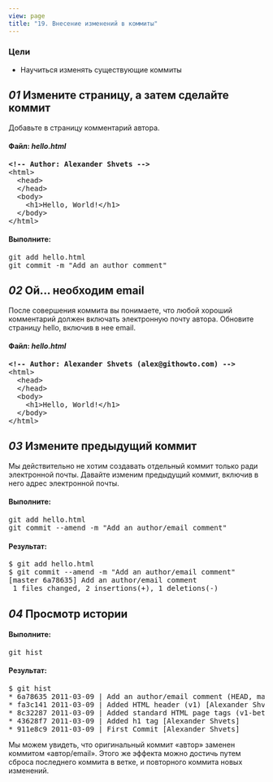 ```yaml
---
view: page
title: "19. Внесение изменений в коммиты"
---
```


<h3>Цели</h3>

<ul><li>Научиться изменять существующие коммиты</li></ul>

<h2><em>01</em> Измените страницу, а затем сделайте коммит</h2>

<p>Добавьте в страницу комментарий автора.</p>

<h4 class="h4-pre">Файл: <em>hello.html</em></h4>

<pre class="file"><strong>&lt;!-- Author: Alexander Shvets --&gt;</strong>
&lt;html&gt;
  &lt;head&gt;
  &lt;/head&gt;
  &lt;body&gt;
    &lt;h1&gt;Hello, World!&lt;/h1&gt;
  &lt;/body&gt;
&lt;/html&gt;</pre>

<h4 class="h4-pre">Выполните:</h4>

<pre class="instructions">git add hello.html
git commit -m "Add an author comment"</pre>

<h2><em>02</em> Ой... необходим email</h2>

<p>После совершения коммита вы понимаете, что любой хороший комментарий должен включать электронную почту автора. Обновите страницу hello, включив в нее email.</p>

<h4 class="h4-pre">Файл: <em>hello.html</em></h4>

<pre class="file"><strong>&lt;!-- Author: Alexander Shvets (alex@githowto.com) --&gt;</strong>
&lt;html&gt;
  &lt;head&gt;
  &lt;/head&gt;
  &lt;body&gt;
    &lt;h1&gt;Hello, World!&lt;/h1&gt;
  &lt;/body&gt;
&lt;/html&gt;</pre>

<h2><em>03</em> Измените предыдущий коммит</h2>

<p>Мы действительно не хотим создавать отдельный коммит только ради электронной почты. Давайте изменим предыдущий коммит, включив в него адрес электронной почты.</p>

<h4 class="h4-pre">Выполните:</h4>

<pre class="instructions">git add hello.html
git commit --amend -m "Add an author/email comment"</pre>

<h4 class="h4-pre">Результат:</h4>

<pre class="sample">$ git add hello.html
$ git commit --amend -m "Add an author/email comment"
[master 6a78635] Add an author/email comment
 1 files changed, 2 insertions(+), 1 deletions(-)</pre>

<h2><em>04</em> Просмотр истории</h2>

<h4 class="h4-pre">Выполните:</h4>

<pre class="instructions">git hist</pre>

<h4 class="h4-pre">Результат:</h4>

<pre class="sample">$ git hist
* 6a78635 2011-03-09 | Add an author/email comment (HEAD, master) [Alexander Shvets]
* fa3c141 2011-03-09 | Added HTML header (v1) [Alexander Shvets]
* 8c32287 2011-03-09 | Added standard HTML page tags (v1-beta) [Alexander Shvets]
* 43628f7 2011-03-09 | Added h1 tag [Alexander Shvets]
* 911e8c9 2011-03-09 | First Commit [Alexander Shvets]</pre>

<p>Мы можем увидеть, что оригинальный коммит «автор» заменен коммитом «автор/email». Этого же эффекта можно достичь путем сброса последнего коммита в ветке, и повторного коммита новых изменений.</p>